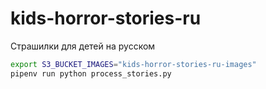 # kids-horror-stories-ru

Страшилки для детей на русском


```bash
export S3_BUCKET_IMAGES="kids-horror-stories-ru-images"
pipenv run python process_stories.py
```